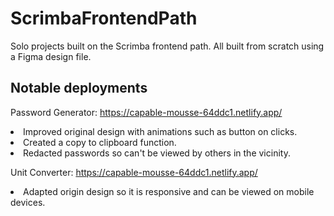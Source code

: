 # ScrimbaFrontendPath
Solo projects built on the Scrimba frontend path. All built from scratch using a Figma design file. 

## Notable deployments

Password Generator: https://capable-mousse-64ddc1.netlify.app/

<li>Improved original design with animations such as button on clicks.</li>
<li>Created a copy to clipboard function.</li>
<li>Redacted passwords so can't be viewed by others in the vicinity.</li>

Unit Converter: https://capable-mousse-64ddc1.netlify.app/

<li>Adapted origin design so it is responsive and can be viewed on mobile devices.</li>
